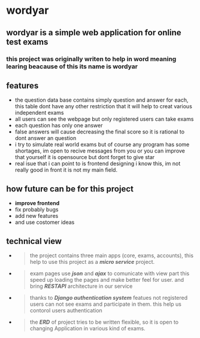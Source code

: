 # wordyar

## wordyar is a simple web application for **online test exams**

### this project was originally writen to help in word meaning learing beacause of this its name is wordyar 

## features

- the question data base contains simply question and answer for each, this table dont have any other restriction that it will help to creat various independent exams
-  all users can see the webpage but only registered users can take exams
-  each question has only one answer
-  false answers will cause decreasing the final score so it is rational to dont answer an question
-  i try to simulate real world exams but of course any program has some shortages, im open to recive messages from you or you can improve that yourself it is opensource but dont forget to give star
-  real isue that i can point to is frontend designing i know this, im not really good in front it is not my main field. 

## how future can be for this project

- **improve frontend**
- fix probably bugs
- add new features
- and use costomer ideas 

## technical view

- > the project contains three main apps (core, exams, accounts), this help to use this project as a ***micro service*** project.
- > exam pages use ***json*** and ***ajax*** to comunicate with view part this speed up loading the pages and make better feel for user. and bring ***RESTAPI*** architecture in our service
- > thanks to ***Django authentication system*** featues not registered users can not see exams and participate in them. this help us contorol users authentication  
- > the ***ERD*** of project tries to be written flexible, so it is open to changing Application in various kind of exams.

